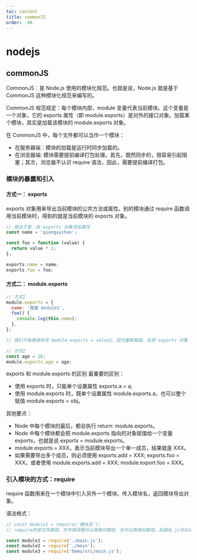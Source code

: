```yaml
---
toc: content
title: commonJS
order: -98
---
```


# nodejs

## commonJS

CommonJS：是 Node.js 使用的模块化规范。也就是说，Node.js 就是基于 CommonJS 这种模块化规范来编写的。

CommonJS 规范规定：每个模块内部，module 变量代表当前模块。这个变量是一个对象，它的 exports 属性（即 module.exports）是对外的接口对象。加载某个模块，其实是加载该模块的 module.exports 对象。

在 CommonJS 中，每个文件都可以当作一个模块：

- 在服务器端：模块的加载是运行时同步加载的。
- 在浏览器端: 模块需要提前编译打包处理。首先，既然同步的，很容易引起阻塞；其次，浏览器不认识 require 语法，因此，需要提前编译打包。

### 模块的暴露和引入

#### 方式一： exports

exports 对象用来导出当前模块的公共方法或属性。别的模块通过 require 函数调用当前模块时，得到的就是当前模块的 exports 对象。

```js
// 相当于是：给 exports 对象添加属性
const name = 'qianguyihao';

const foo = function (value) {
  return value * 2;
};

exports.name = name;
exports.foo = foo;
```

#### 方式二： module.exports

```js
// 方式1
module.exports = {
  name: '我是 module1',
  foo() {
    console.log(this.name);
  },
};

// 我们不能再继续写 module.exports = value2。因为重新赋值，会把 exports 对象 之前的赋值覆盖掉。

// 方式2
const age = 28;
module.exports.age = age;
```

exports 和 module.exports 的区别
最重要的区别：

- 使用 exports 时，只能单个设置属性 exports.a = a;
- 使用 module.exports 时，既单个设置属性 module.exports.a，也可以整个赋值 module.exports = obj。

其他要点：

- Node 中每个模块的最后，都会执行 return: module.exports。
- Node 中每个模块都会把 module.exports 指向的对象赋值给一个变量 exports，也就是说 exports = module.exports。
- module.exports = XXX，表示当前模块导出一个单一成员，结果就是 XXX。
- 如果需要导出多个成员，则必须使用 exports.add = XXX; exports.foo = XXX。或者使用 module.exports.add = XXX; module.export.foo = XXX。

### 引入模块的方式：require

require 函数用来在一个模块中引入另外一个模块。传入模块名，返回模块导出对象。

语法格式：

```js
// const module1 = require('模块名');
// require的是文件路径。文件路径既可以用绝对路径，也可以用相对路径。后缀名.js可以省略。

const module1 = require('./main.js');
const module2 = require('./main');
const module3 = require('Demo/src/main.js');
```
